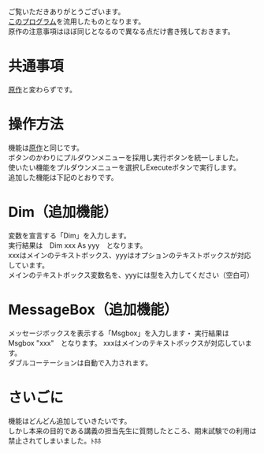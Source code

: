 ご覧いただきありがとうございます。<br>
<a href=https://github.com/matsukz/VBA/blob/main/>このプログラム</a>を流用したものとなります。<br>
原作の注意事項はほぼ同じとなるので異なる点だけ書き残しておきます。

# 共通事項
<a href=https://github.com/matsukz/VBA/blob/main/>原作</a>と変わらずです。
# 操作方法
機能は<a href=https://github.com/matsukz/VBA/blob/main/>原作</a>と同じです。<br>
ボタンのかわりにプルダウンメニューを採用し実行ボタンを統一しました。<br>
使いたい機能をプルダウンメニューを選択しExecuteボタンで実行します。<br>
追加した機能は下記のとおりです。
# Dim（追加機能）
変数を宣言する「Dim」を入力します。<br>
実行結果は　Dim xxx As yyy　となります。<br>
xxxはメインのテキストボックス、yyyはオプションのテキストボックスが対応しています。<br>
メインのテキストボックス変数名を、yyyには型を入力してください（空白可）

# MessageBox（追加機能）
メッセージボックスを表示する「Msgbox」を入力します・
実行結果は　Msgbox "xxx"　となります。
xxxはメインのテキストボックスが対応しています。<br>
ダブルコーテーションは自動で入力されます。

# さいごに
機能はどんどん追加していきたいです。<br>
しかし本来の目的である講義の担当先生に質問したところ、期末試験での利用は禁止されてしまいました。ﾄﾎﾎ
